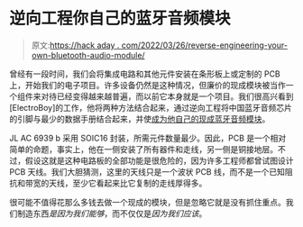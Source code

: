 # 逆向工程你自己的蓝牙音频模块

> 原文:[https://hack aday . com/2022/03/26/reverse-engineering-your-own-bluetooth-audio-module/](https://hackaday.com/2022/03/26/reverse-engineering-your-own-bluetooth-audio-module/)

曾经有一段时间，我们会将集成电路和其他元件安装在条形板上或定制的 PCB 上，开始我们的电子项目。许多设备仍然是这种情况，但廉价的现成模块被当作一个组件来对待已经变得越来越普遍，而以前它本身就是一个项目。我们很高兴看到[ElectroBoy]的工作，他将两种方法结合起来，通过逆向工程将中国蓝牙音频芯片的引脚与最少的数据手册结合起来，并使[成为他自己的现成蓝牙音频模块](https://hackaday.io/project/184542-i-made-my-own-audio-bluetooth-module)。

JL AC 6939 b 采用 SOIC16 封装，所需元件数量最少。因此，PCB 是一个相对简单的命题，事实上，他在一侧安装了所有器件和走线，另一侧是铜接地层。不过，假设这就是这种电路板的全部功能是很危险的，因为许多工程师都曾试图设计 PCB 天线。我们大胆猜测，这里的天线只是一个波状 PCB 线，而不是一个已知阻抗和带宽的天线，至少它看起来比它复制的走线厚得多。

很可能不值得花那么多钱去做一个现成的模块，但是忽略它就是没有抓住重点。我们制造东西*是因为我们能够*，而不仅仅是*因为我们应该*。